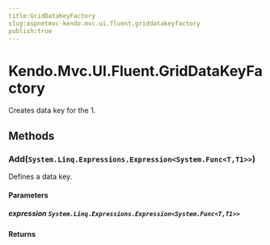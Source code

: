 ```yaml
---
title:GridDataKeyFactory
slug:aspnetmvc-kendo.mvc.ui.fluent.griddatakeyfactory
publish:true
---
```


# Kendo.Mvc.UI.Fluent.GridDataKeyFactory
Creates data key for the 1.



## Methods

### Add(`System.Linq.Expressions.Expression<System.Func<T,T1>>`)
Defines a data key.


#### Parameters

##### expression `System.Linq.Expressions.Expression<System.Func<T,T1>>`




#### Returns





